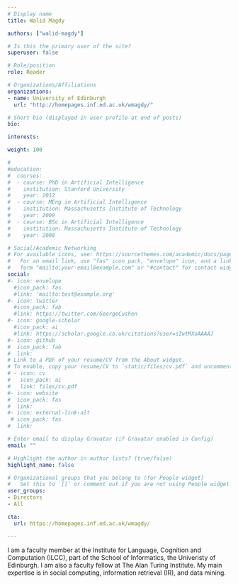 ```yaml
---
# Display name
title: Walid Magdy 

authors: ["walid-magdy"]

# Is this the primary user of the site?
superuser: false 

# Role/position
role: Reader 

# Organizations/Affiliations
organizations:
- name: University of Edinburgh
  url: "http://homepages.inf.ed.ac.uk/wmagdy/"

# Short bio (displayed in user profile at end of posts)
bio: 

interests: 

weight: 100

#
#education:
#  courses:
#  - course: PhD in Artificial Intelligence
#    institution: Stanford University
#    year: 2012
#  - course: MEng in Artificial Intelligence
#    institution: Massachusetts Institute of Technology
#    year: 2009
#  - course: BSc in Artificial Intelligence
#    institution: Massachusetts Institute of Technology
#    year: 2008

# Social/Academic Networking
# For available icons, see: https://sourcethemes.com/academic/docs/page-builder/#icons
#   For an email link, use "fas" icon pack, "envelope" icon, and a link in the
#   form "mailto:your-email@example.com" or "#contact" for contact widget.
social:
#- icon: envelope
  #icon_pack: fas
  #link: 'mailto:test@example.org'
#- icon: twitter
  #icon_pack: fab
  #link: https://twitter.com/GeorgeCushen
#- icon: google-scholar
  #icon_pack: ai
  #link: https://scholar.google.co.uk/citations?user=sIwtMXoAAAAJ
#- icon: github
#  icon_pack: fab
#  link: 
# Link to a PDF of your resume/CV from the About widget.
# To enable, copy your resume/CV to `static/files/cv.pdf` and uncomment the lines below.
# - icon: cv
#   icon_pack: ai
#   link: files/cv.pdf
#- icon: website
#  icon_pack: fas
#  link: 
#- icon: external-link-alt
 # icon_pack: fas
#  link: 

# Enter email to display Gravatar (if Gravatar enabled in Config)
email: ""

# Highlight the author in author lists? (true/false)
highlight_name: false

# Organizational groups that you belong to (for People widget)
#   Set this to `[]` or comment out if you are not using People widget.
user_groups:
- Directors
- All 

cta:
  url: https://homepages.inf.ed.ac.uk/wmagdy/

---
```


I am a faculty member at the Institute for Language, Cognition and Computation (ILCC), part of the School of Informatics, the Univeristy of Edinburgh. I am also a faculty fellow at The Alan Turing Institute. My main expertise is in social computing, information retrieval (IR), and data mining. 


